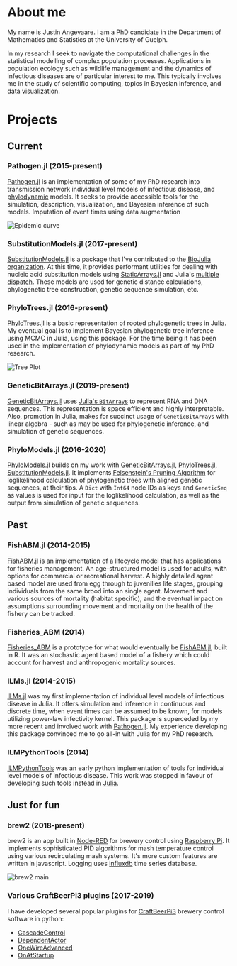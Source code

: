 # About me
My name is Justin Angevaare. I am a PhD candidate in the Department of Mathematics and Statistics at the University of Guelph.

In my research I seek to navigate the computational challenges in the statistical modelling of complex population processes. Applications in population ecology such as wildlife management and the dynamics of infectious diseases are of particular interest to me. This typically involves me in the study of scientific computing, topics in Bayesian inference, and data visualization.

# Projects
## Current
### Pathogen.jl (2015-present)
[Pathogen.jl](https://github.com/jangevaare/Pathogen.jl) is an implementation of some of my PhD research into transmission network individual level models of infectious disease, and [phylodynamic](https://en.wikipedia.org/wiki/Viral_phylodynamics) models. It seeks to provide accessible tools for the simulation, description, visualization, and Bayesian inference of such models. Imputation of event times using data augmentation 

![Epidemic curve](https://github.com/jangevaare/Pathogen.jl/raw/master/examples/SIR%20Simulation/epiplot.png)

### SubstitutionModels.jl (2017-present)
[SubstitutionModels.jl](https://github.com/BioJulia/SubstitutionModels.jl) is a package that I've contributed to the [BioJulia organization](https://biojulia.net/Bio.jl/). At this time, it provides performant utilities for dealing with nucleic acid substitution models using [StaticArrays.jl](https://github.com/JuliaArrays/StaticArrays.jl) and Julia's [multiple dispatch](https://docs.julialang.org/en/v1/manual/methods/). These models are used for genetic distance calculations, phylogenetic tree construction, genetic sequence simulation, etc.

### PhyloTrees.jl (2016-present)
[PhyloTrees.jl](https://github.com/jangevaare/PhyloTrees.jl) is a basic representation of rooted phylogenetic trees in Julia. My eventual goal is to implement Bayesian phylogenetic tree inference using MCMC in Julia, using this package. For the time being it has been used in the implementation of phylodynamic models as part of my PhD research.

![Tree Plot](https://raw.githubusercontent.com/jangevaare/PhyloTrees.jl/master/treeplot.png)

### GeneticBitArrays.jl (2019-present)
[GeneticBitArrays.jl](https://github.com/jangevaare/GeneticBitArrays.jl) uses [Julia's `BitArray`s](https://docs.julialang.org/en/v1/base/arrays/#Base.BitArray) to represent RNA and DNA sequences. This representation is space efficient and highly interpretable. Also, promotion in Julia, makes for succinct usage of `GeneticBitArrays` with linear algebra - such as may be used for phylogenetic inference, and simulation of genetic sequences.

### PhyloModels.jl (2016-2020)
[PhyloModels.jl](https://github.com/jangevaare/PhyloModels.jl) builds on my work with [GeneticBitArrays.jl](https://github.com/jangevaare/GeneticBitArrays.jl), [PhyloTrees.jl](https://github.com/jangevaare/PhyloTrees.jl), [SubstitutionModels.jl](https://github.com/BioJulia/SubstitutionModels.jl). It implements [Felsenstein's Pruning Algorithm](https://doi.org/10.1093%2Fsysbio%2F22.3.240) for loglikelihood calculation of phylogenetic trees with aligned genetic sequences, at their tips. A `Dict` with `Int64` node IDs as keys and `GeneticSeq` as values is used for input for the loglikelihood calculation, as well as the output from simulation of genetic sequences.

## Past
### FishABM.jl (2014-2015)
[FishABM.jl](https://github.com/jangevaare/FishABM.jl) is an implementation of a lifecycle model that has applications for fisheries management. An age-structured model is used for adults, with options for commercial or recreational harvest. A highly detailed agent based model are used from egg through to juvenilles life stages, grouping individuals from the same brood into an single agent. Movement and various sources of mortality (habitat specific), and the eventual impact on assumptions surrounding movement and mortality on the health of the fishery can be tracked.

### Fisheries_ABM (2014)
[Fisheries_ABM](https://github.com/jangevaare/Fisheries_ABM) is a prototype for what would eventually be [FishABM.jl](https://github.com/jangevaare/FishABM.jl), built in R. It was an stochastic agent based model of a fishery which could account for harvest and anthropogenic mortality sources.

### ILMs.jl (2014-2015)
[ILMs.jl](https://github.com/jangevaare/ILMs.jl) was my first implementation of individual level models of infectious disease in Julia. It offers simulation and inference in continuous and discrete time, when event times can be assumed to be known, for models utilizing power-law infectivity kernel. This package is superceded by my more recent and involved work with [Pathogen.jl](https://github.com/jangevaare/Pathogen.jl). My experience developing this package convinced me to go all-in with Julia for my PhD research.

### ILMPythonTools (2014)
[ILMPythonTools](https://github.com/jangevaare/ilmpythontools) was an early python implementation of tools for individual level models of infectious disease. This work was stopped in favour of developing such tools instead in [Julia](https://julialang.org).

## Just for fun
### brew2 (2018-present)
brew2 is an app built in [Node-RED](https://nodered.org) for brewery control using [Raspberry Pi](https://www.raspberrypi.org). It implements sophisticated PID algorithms for mash temperature control using various recirculating mash systems. It's more custom features are written in javascript. Logging uses [influxdb](https://www.influxdata.com) time series database.

![brew2 main](https://github.com/jangevaare/brew2/raw/master/main.png)

### Various CraftBeerPi3 plugins (2017-2019)
I have developed several popular plugins for [CraftBeerPi3](http://web.craftbeerpi.com) brewery control software in python:
* [CascadeControl](https://github.com/jangevaare/cbpi-CascadeControl)
* [DependentActor](https://github.com/jangevaare/cbpi-DependentActor)
* [OneWireAdvanced](https://github.com/jangevaare/cbpi-OneWireAdvanced)
* [OnAtStartup](https://github.com/jangevaare/cbpi-OnAtStartup)

